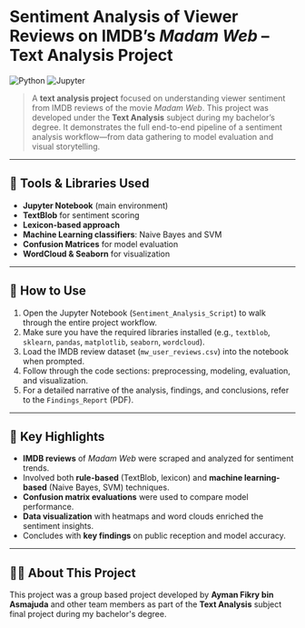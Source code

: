 # Sentiment Analysis of Viewer Reviews on IMDB’s *Madam Web* – Text Analysis Project

![Python](https://img.shields.io/badge/Language-Python-blue?logo=python)
![Jupyter](https://img.shields.io/badge/Tool-Jupyter_Notebook-orange?logo=jupyter)

> A **text analysis project** focused on understanding viewer sentiment from IMDB reviews of the movie *Madam Web*. This project was developed under the **Text Analysis** subject during my bachelor’s degree. It demonstrates the full end-to-end pipeline of a sentiment analysis workflow—from data gathering to model evaluation and visual storytelling.

---

## 🧰 Tools & Libraries Used

- **Jupyter Notebook** (main environment)
- **TextBlob** for sentiment scoring  
- **Lexicon-based approach**  
- **Machine Learning classifiers**: Naive Bayes and SVM  
- **Confusion Matrices** for model evaluation  
- **WordCloud & Seaborn** for visualization

---

## 🚀 How to Use

1. Open the Jupyter Notebook (`Sentiment_Analysis_Script`) to walk through the entire project workflow.
2. Make sure you have the required libraries installed (e.g., `textblob`, `sklearn`, `pandas`, `matplotlib`, `seaborn`, `wordcloud`).
3. Load the IMDB review dataset (`mw_user_reviews.csv`) into the notebook when prompted.
4. Follow through the code sections: preprocessing, modeling, evaluation, and visualization.
5. For a detailed narrative of the analysis, findings, and conclusions, refer to the `Findings_Report` (PDF).

---

## 📌 Key Highlights

- **IMDB reviews** of *Madam Web* were scraped and analyzed for sentiment trends.
- Involved both **rule-based** (TextBlob, lexicon) and **machine learning-based** (Naive Bayes, SVM) techniques.
- **Confusion matrix evaluations** were used to compare model performance.
- **Data visualization** with heatmaps and word clouds enriched the sentiment insights.
- Concludes with **key findings** on public reception and model accuracy.

---

## 🙋‍♂️ About This Project

This project was a group based project developed by **Ayman Fikry bin Asmajuda** and other team members as part of the **Text Analysis** subject final project during my bachelor's degree.
